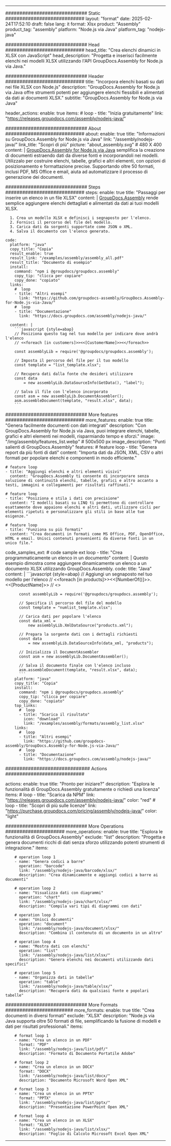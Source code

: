 



---
############################# Static ############################
layout: "format"
date:  2025-02-24T17:52:10
draft: false
lang: it
format: Xlsx
product: "Assembly"
product_tag: "assembly"
platform: "Node.js via Java"
platform_tag: "nodejs-java"

############################# Head ############################
head_title: "Crea elenchi dinamici in XLSX con JavaScript"
head_description: "Progetta e inserisci facilmente elenchi nei modelli XLSX utilizzando l'API GroupDocs.Assembly for Node.js via Java."

############################# Header ############################
title: "Incorpora elenchi basati su dati nei file XLSX con Node.js" 
description: "GroupDocs.Assembly for Node.js via Java offre strumenti potenti per aggiungere elenchi flessibili e alimentati da dati ai documenti XLSX."
subtitle: "GroupDocs.Assembly for Node.js via Java" 

header_actions:
  enable: true
  items:
    #  loop
    - title: "Inizia gratuitamente"
      link: "https://releases.groupdocs.com/assembly/nodejs-java/"
      
############################# About ############################
about:
    enable: true
    title: "Informazioni su GroupDocs.Assembly for Node.js via Java"
    link: "/assembly/nodejs-java/"
    link_title: "Scopri di più"
    picture: "about_assembly.svg" # 480 X 400
    content: |
       [GroupDocs.Assembly for Node.js via Java](/assembly/nodejs-java/) semplifica la creazione di documenti estraendo dati da diverse fonti e incorporandoli nei modelli. Utilizzalo per costruire elenchi, tabelle, grafici e altri elementi, con opzioni di posizionamento e formattazione precise. Supportando oltre 50 formati, inclusi PDF, MS Office e email, aiuta ad automatizzare il processo di generazione dei documenti.

############################# Steps ############################
steps:
    enable: true
    title: "Passaggi per inserire un elenco in un file XLSX"
    content: |
      [GroupDocs.Assembly](/assembly/nodejs-java/) rende semplice aggiungere elenchi dettagliati e alimentati da dati ai tuoi modelli XLSX.
      
      1. Crea un modello XLSX e definisci i segnaposto per l'elenco.
      2. Fornisci il percorso del file del modello.
      3. Carica dati da sorgenti supportate come JSON o XML.
      4. Salva il documento con l'elenco generato.
   
    code:
      platform: "java"
      copy_title: "Copia"
      result_enable: true
      result_link: "/examples/assembly/assembly_all.pdf"
      result_title: "Documento di esempio"
      install:
        command: "npm i @groupdocs/groupdocs.assembly"
        copy_tip: "clicca per copiare"
        copy_done: "copiato"
      links:
        #  loop
        - title: "Altri esempi"
          link: "https://github.com/groupdocs-assembly/GroupDocs.Assembly-for-Node.js-via-Java/"
        #  loop
        - title: "Documentazione"
          link: "https://docs.groupdocs.com/assembly/nodejs-java/"
          
      content: |
        ```javascript {style=abap}
        // Posiziona questo tag nel tuo modello per indicare dove andrà l'elenco
        // <<foreach [in customers]>><<[CustomerName]>><</foreach>>
    
        const assemblyLib = require('@groupdocs/groupdocs.assembly');

        // Imposta il percorso del file per il tuo modello
        const template = "list_template.xlsx";

        // Recupera dati dalla fonte che desideri utilizzare
        const data 
            = new assemblyLib.DataSourceInfo(GetData(), "label");

        // Salva il file con l'elenco incorporato
        const asm = new assemblyLib.DocumentAssembler();
        asm.assembleDocument(template, "result.xlsx", data);
        ```           

############################# More features ############################
more_features:
  enable: true
  title: "Genera facilmente documenti con dati integrati"
  description: "Con GroupDocs.Assembly for Node.js via Java, puoi integrare elenchi, tabelle, grafici e altri elementi nei modelli, risparmiando tempo e sforzi."
  image: "/img/assembly/features_list.webp" # 500x500 px
  image_description: "Punti salienti di GroupDocs.Assembly"
  features:
    # feature loop
    - title: "Genera report da più fonti di dati"
      content: "Importa dati da JSON, XML, CSV o altri formati per popolare elenchi e componenti in modo efficiente."

    # feature loop
    - title: "Aggiungi elenchi e altri elementi visivi"
      content: "GroupDocs.Assembly ti consente di incorporare senza soluzione di continuità elenchi, tabelle, grafici e altro accanto a testi, immagini e collegamenti per risultati raffinati."

    # feature loop
    - title: "Posiziona e stila i dati con precisione"
      content: "I modelli basati su LINQ ti permettono di controllare esattamente dove appaiono elenchi e altri dati, utilizzare cicli per elementi ripetuti e personalizzare gli stili in base alle tue esigenze."

    # feature loop
    - title: "Funziona su più formati"
      content: "Crea documenti in formati come MS Office, PDF, OpenOffice, HTML e email. Unisci contenuti provenienti da diverse fonti in un unico file."
      
  code_samples_ext:
    # code sample ext loop
    - title: "Crea programmaticamente un elenco in un documento"
      content: |
        Questo esempio dimostra come aggiungere dinamicamente un elenco a un documento XLSX utilizzando GroupDocs.Assembly.
      code:
        title: "Java"
        content: |
          ```javascript {style=abap}
          // Aggiungi un segnaposto nel tuo modello per l'elenco
          // <<foreach [in products]>><<[NumberOf()]>>. <<[ProductName]>>
          // <</foreach>>
          
          const assemblyLib = require('@groupdocs/groupdocs.assembly');

          // Specifica il percorso del file del modello
          const template = "numlist_template.xlsx";

          // Carica dati per popolare l'elenco
          const data_xml =
              new assemblyLib.XmlDataSource("products.xml");

          // Prepara la sorgente dati con i dettagli richiesti
          const data 
              = new assemblyLib.DataSourceInfo(data_xml, "products");

          // Inizializza il DocumentAssembler
          const asm = new assemblyLib.DocumentAssembler();

          // Salva il documento finale con l'elenco incluso
          asm.assembleDocument(template, "result.xlsx", data);
          ```
        platform: "java"
        copy_title: "Copia"
        install:
          command: "npm i @groupdocs/groupdocs.assembly"
          copy_tip: "clicca per copiare"
          copy_done: "copiato"
        top_links:
          #  loop
          - title: "Scarica il risultato"
            icon: "download"
            link: "/examples/assembly/formats/assembly_list.xlsx"
        links:
          #  loop
          - title: "Altri esempi"
            link: "https://github.com/groupdocs-assembly/GroupDocs.Assembly-for-Node.js-via-Java/"
          #  loop
          - title: "Documentazione"
            link: "https://docs.groupdocs.com/assembly/nodejs-java/"
            

            


############################## Actions ############################

actions:
  enable: true
  title: "Pronto per iniziare?"
  description: "Esplora le funzionalità di GroupDocs.Assembly gratuitamente o richiedi una licenza"
  items:
    #  loop
    - title: "Scarica da NPM"
      link: "https://releases.groupdocs.com/assembly/nodejs-java/"
      color: "red"
        #  loop
    - title: "Scopri di più sulle licenze"
      link: "https://purchase.groupdocs.com/pricing/assembly/nodejs-java/"
      color: "light"


############################# More Operations #####################
more_operations:
    enable: true
    title: "Esplora le funzionalità di GroupDocs.Assembly"
    exclude: "list"
    description: "Progetta e genera documenti ricchi di dati senza sforzo utilizzando potenti strumenti di integrazione."
    items: 
          
        # operation loop 1
        - name: "Genera codici a barre"
          operation: "barcode"
          link: "/assembly/nodejs-java/barcode/xlsx/"
          description: "Crea dinamicamente e aggiungi codici a barre ai documenti"

        # operation loop 2
        - name: "Visualizza dati con diagrammi"
          operation: "chart"
          link: "/assembly/nodejs-java/chart/xlsx/"
          description: "Compila vari tipi di diagrammi con dati"

        # operation loop 3
        - name: "Unisci documenti"
          operation: "document"
          link: "/assembly/nodejs-java/document/xlsx/"
          description: "Combina il contenuto di un documento in un altro"

        # operation loop 4
        - name: "Mostra dati con elenchi"
          operation: "list"
          link: "/assembly/nodejs-java/list/xlsx/"
          description: "Genera elenchi nei documenti utilizzando dati specifici"

        # operation loop 5
        - name: "Organizza dati in tabelle"
          operation: "table"
          link: "/assembly/nodejs-java/table/xlsx/"
          description: "Recupera dati da qualsiasi fonte e popolari tabelle"
         
          
############################# More Formats ########################
more_formats:
    enable: true
    title: "Crea documenti in diversi formati"
    exclude: "XLSX"
    description: "Node.js via Java supporta oltre 50 formati di file, semplificando la fusione di modelli e dati per risultati professionali."
    items: 
          
        # format loop 1
        - name: "Crea un elenco in un PDF"
          format: "PDF"
          link: "/assembly/nodejs-java/list/pdf/"
          description: "Formato di Documento Portatile Adobe"
          
        # format loop 2
        - name: "Crea un elenco in un DOCX"
          format: "DOCX"
          link: "/assembly/nodejs-java/list/docx/"
          description: "Documento Microsoft Word Open XML"
          
        # format loop 3
        - name: "Crea un elenco in un PPTX"
          format: "PPTX"
          link: "/assembly/nodejs-java/list/pptx/"
          description: "Presentazione PowerPoint Open XML"
          
        # format loop 4
        - name: "Crea un elenco in un XLSX"
          format: "XLSX"
          link: "/assembly/nodejs-java/list/xlsx/"
          description: "Foglio di Calcolo Microsoft Excel Open XML"


          

---